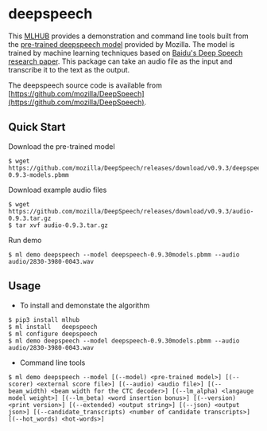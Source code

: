 # deepspeech 
This [MLHUB](https://mlhub.ai/) provides a demonstration and command line tools built from the [pre-trained deepspeech model](https://deepspeech.readthedocs.io/en/v0.9.3/) provided by Mozilla. The model is trained by machine learning techniques based on [Baidu's Deep Speech research paper](https://arxiv.org/abs/1412.5567). This package can take an audio file as the input and transcribe it to the text as the output. 

The deepspeech source code is available from [https://github.com/mozilla/DeepSpeech](https://github.com/mozilla/DeepSpeech).

## Quick Start

Download the pre-trained model
```console
$ wget https://github.com/mozilla/DeepSpeech/releases/download/v0.9.3/deepspeech-0.9.3-models.pbmm
```

Download example audio files
```console
$ wget https://github.com/mozilla/DeepSpeech/releases/download/v0.9.3/audio-0.9.3.tar.gz
$ tar xvf audio-0.9.3.tar.gz
```
Run demo
```console
$ ml demo deepspeech --model deepspeech-0.9.30models.pbmm --audio audio/2830-3980-0043.wav
```
## Usage

* To install and demonstate the algorithm
```console
$ pip3 install mlhub
$ ml install   deepspeech
$ ml configure deepspeech
$ ml demo deepspeech --model deepspeech-0.9.30models.pbmm --audio audio/2830-3980-0043.wav
```
* Command line tools
```console
$ ml demo deepspeech --model [(--model) <pre-trained model>] [(--scorer) <external score file>] [(--audio) <audio file>] [(--beam_width) <beam width for the CTC decoder>] [(--lm_alpha) <langauge model weight>] [(--lm_beta) <word insertion bonus>] [(--version) <print version>] [(--extended) <output string>] [(--json) <output json>] [(--candidate_transcripts) <number of candidate transcripts>] [(--hot_words) <hot-words>]
```
